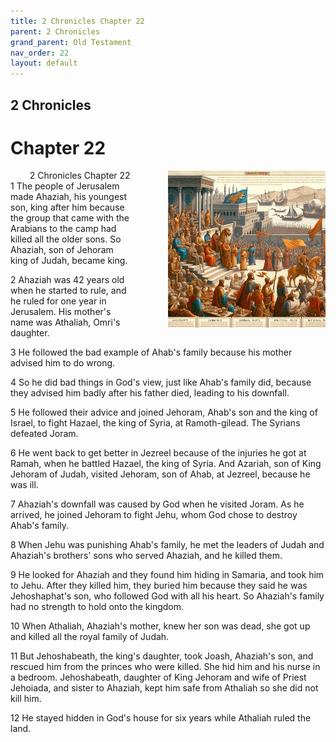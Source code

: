 ```yaml
---
title: 2 Chronicles Chapter 22
parent: 2 Chronicles
grand_parent: Old Testament
nav_order: 22
layout: default
---
```


## 2 Chronicles

# Chapter 22

<div style="clear: both; text-align: right;">
    <img src="/assets/Image/2 Chronicles/500/22.jpg" alt="2 Chronicles Chapter 22" class="chapter-image" style="max-width: 50%; height: auto; float: right; margin: 0 0 10px 10px; padding-left: 10%;">
    <figcaption style="font-size: 14px;">2 Chronicles Chapter 22</figcaption>
</div>
1 The people of Jerusalem made Ahaziah, his youngest son, king after him because the group that came with the Arabians to the camp had killed all the older sons. So Ahaziah, son of Jehoram king of Judah, became king.

2 Ahaziah was 42 years old when he started to rule, and he ruled for one year in Jerusalem. His mother's name was Athaliah, Omri's daughter.

3 He followed the bad example of Ahab's family because his mother advised him to do wrong.

4 So he did bad things in God's view, just like Ahab's family did, because they advised him badly after his father died, leading to his downfall.

5 He followed their advice and joined Jehoram, Ahab's son and the king of Israel, to fight Hazael, the king of Syria, at Ramoth-gilead. The Syrians defeated Joram.

6 He went back to get better in Jezreel because of the injuries he got at Ramah, when he battled Hazael, the king of Syria. And Azariah, son of King Jehoram of Judah, visited Jehoram, son of Ahab, at Jezreel, because he was ill.

7 Ahaziah's downfall was caused by God when he visited Joram. As he arrived, he joined Jehoram to fight Jehu, whom God chose to destroy Ahab's family.

8 When Jehu was punishing Ahab's family, he met the leaders of Judah and Ahaziah's brothers' sons who served Ahaziah, and he killed them.

9 He looked for Ahaziah and they found him hiding in Samaria, and took him to Jehu. After they killed him, they buried him because they said he was Jehoshaphat's son, who followed God with all his heart. So Ahaziah's family had no strength to hold onto the kingdom.

10 When Athaliah, Ahaziah's mother, knew her son was dead, she got up and killed all the royal family of Judah.

11 But Jehoshabeath, the king's daughter, took Joash, Ahaziah's son, and rescued him from the princes who were killed. She hid him and his nurse in a bedroom. Jehoshabeath, daughter of King Jehoram and wife of Priest Jehoiada, and sister to Ahaziah, kept him safe from Athaliah so she did not kill him.

12 He stayed hidden in God's house for six years while Athaliah ruled the land.


